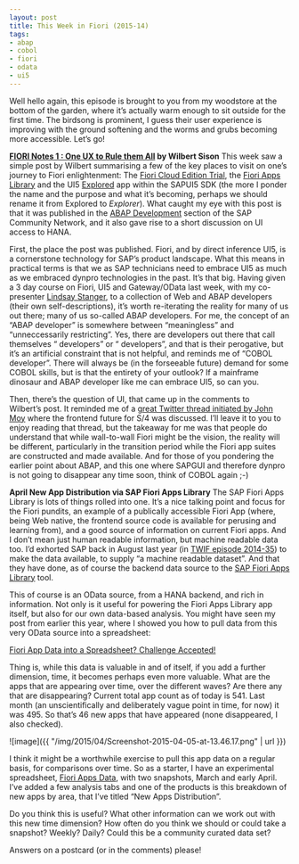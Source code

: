 ```yaml
---
layout: post
title: This Week in Fiori (2015-14)
tags:
- abap
- cobol
- fiori
- odata
- ui5
---
```



Well hello again, this episode is brought to you from my woodstore at the bottom of the garden, where it’s actually warm enough to sit outside for the first time. The birdsong is prominent, I guess their user experience is improving with the ground softening and the worms and grubs becoming more accessible. Let’s go!

**[FIORI Notes 1 : One UX to Rule them All](http://scn.sap.com/community/abap/blog/2015/04/01/fiori-notes-1-one-ux-to-rule-them-all) by Wilbert Sison**
This week saw a simple post by Wilbert summarising a few of the key places to visit on one’s journey to Fiori enlightenment: The [Fiori Cloud Edition Trial](http://demo-fioritrial.dispatcher.hana.ondemand.com/), the [Fiori Apps Library](http://www.sap.com/fiori-apps-library) and the UI5 [Explored](https://sapui5.netweaver.ondemand.com/sdk/explored.html) app within the SAPUI5 SDK (the more I ponder the name and the purpose and what it’s becoming, perhaps we should rename it from Explored to *Explorer*). What caught my eye with this post is that it was published in the [ABAP Development](http://scn.sap.com/community/abap/blog) section of the SAP Community Network, and it also gave rise to a short discussion on UI access to HANA.

First, the place the post was published. Fiori, and by direct inference UI5, is a cornerstone technology for SAP’s product landscape. What this means in practical terms is that we as SAP technicians need to embrace UI5 as much as we embraced dynpro technologies in the past. It’s that big. Having given a 3 day course on Fiori, UI5 and Gateway/OData last week, with my co-presenter [Lindsay Stanger](www.bluefinsolutions.com/Blogs/Lindsay-Stanger/), to a collection of Web and ABAP developers (their own self-descriptions), it’s worth re-iterating the reality for many of us out there; many of us so-called ABAP developers. For me, the concept of an “ABAP developer” is somewhere between “meaningless” and “unneccessarily restricting”. Yes, there are developers out there that call themselves “<language> developers” or “<platform> developers”, and that is their perogative, but it’s an artificial constraint that is not helpful, and reminds me of “COBOL developer”. There will always be (in the forseeable future) demand for some COBOL skills, but is that the entirety of your outlook? If a mainframe dinosaur and ABAP developer like me can embrace UI5, so can you.

Then, there’s the question of UI, that came up in the comments to Wilbert’s post. It reminded me of a [great Twitter thread initiated by John Moy](https://twitter.com/jhmoy/status/583069583495446528) where the frontend future for S/4 was discussed. I’ll leave it to you to enjoy reading that thread, but the takeaway for me was that people do understand that while wall-to-wall Fiori might be the vision, the reality will be different, particularly in the transition period while the Fiori app suites are constructed and made available. And for those of you pondering the earlier point about ABAP, and this one where SAPGUI and therefore dynpro is not going to disappear any time soon, think of COBOL again ;-)

**April New App Distribution via SAP Fiori Apps Library**
 The SAP Fiori Apps Library is lots of things rolled into one. It’s a nice talking point and focus for the Fiori pundits, an example of a publically accessible Fiori App (where, being Web native, the frontend source code is available for perusing and learning from), and a good source of information on current Fiori apps. And I don’t mean just human readable information, but machine readable data too. I’d exhorted SAP back in August last year (in [TWIF episode 2014-35](/2014/08/31/this-week-in-fiori-2014-35/)) to make the data available, to supply “a machine readable dataset”. And that they have done, as of course the backend data source to the [SAP Fiori Apps Library](http://www.sap.com/fiori-apps-library) tool.

This of course is an OData source, from a HANA backend, and rich in information. Not only is it useful for powering the Fiori Apps Library app itself, but also for our own data-based analysis. You might have seen my post from earlier this year, where I showed you how to pull data from this very OData source into a spreadsheet:

[Fiori App Data into a Spreadsheet? Challenge Accepted!](/2015/01/09/fiori-app-data-into-a-spreadsheet-challenge-accepted/)

Thing is, while this data is valuable in and of itself, if you add a further dimension, time, it becomes perhaps even more valuable. What are the apps that are appearing over time, over the different waves? Are there any that are disappearing? Current total app count as of today is 541. Last month (an unscientifically and deliberately vague point in time, for now) it was 495. So that’s 46 new apps that have appeared (none disappeared, I also checked).

![image]({{ "/img/2015/04/Screenshot-2015-04-05-at-13.46.17.png" | url }})

I think it might be a worthwhile exercise to pull this app data on a regular basis, for comparisons over time. So as a starter, I have an experimental spreadsheet, [Fiori Apps Data](https://docs.google.com/spreadsheets/d/1ob-0M9Qn6duMVxC05A2w1ekxR8H3Nc-etb_Fz6Y_4z0/edit?usp=sharing), with two snapshots, March and early April. I’ve added a few analysis tabs and one of the products is this breakdown of new apps by area, that I’ve titled “New Apps Distribution”.

Do you think this is useful? What other information can we work out with this new time dimension? How often do you think we should or could take a snapshot? Weekly? Daily? Could this be a community curated data set?

Answers on a postcard (or in the comments) please!



